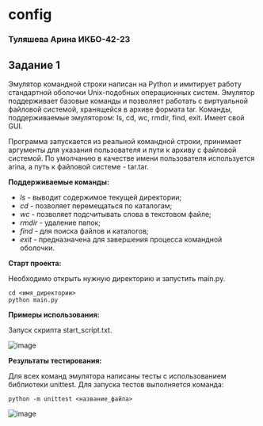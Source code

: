 # config
### Туляшева Арина ИКБО-42-23

## Задание 1
Эмулятор командной строки написан на Python и имитирует работу стандартной оболочки Unix-подобных операционных систем. Эмулятор поддерживает базовые команды и позволяет работать с виртуальной файловой системой, хранящейся в архиве формата tar. Команды, поддерживаемые эмулятором: ls, cd, wc, rmdir, find, exit. Имеет свой GUI.

Программа запускается из реальной командной строки, принимает аргументы для указания пользователя и пути к архиву с файловой системой. По умолчанию в качестве имени пользователя используется arina, а путь к файловой системе - tar.tar.

**Поддерживаемые команды:**
-   *ls* - выводит содержимое текущей директории;
-   *cd* - позволяет перемещаться по каталогам;
-   *wc* - позволяет подсчитывать слова в текстовом файле;
-   *rmdir* - удаление папок;
-   *find* - для поиска файлов и каталогов;
-   *exit* - предназначена для завершения процесса командной оболочки.

**Старт проекта:**

Необходимо открыть нужную директорию и запустить main.py.
```
cd <имя_директории>
python main.py
```

**Примеры использования:**

Запуск скрипта start_script.txt.

![image](https://github.com/user-attachments/assets/ba2eb566-d766-4bd9-baa2-028b410a31b6)


**Результаты тестирования:**

Для всех команд эмулятора написаны тесты с использованием библиотеки unittest. Для запуска тестов выполняется команда:
```
python -m unittest <название_файла>
```
![image](https://github.com/user-attachments/assets/757099e7-7e4e-493c-a724-e3875b18355f)

